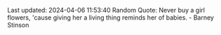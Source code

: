 Last updated: 2024-04-06 11:53:40
Random Quote: Never buy a girl flowers, 'cause giving her a living thing reminds her of babies. - Barney Stinson